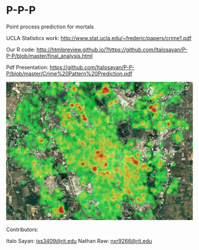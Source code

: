 # P-P-P
Point process prediction for mortals

UCLA Statistics work: http://www.stat.ucla.edu/~frederic/papers/crime1.pdf

Our R code: http://htmlpreview.github.io/?https://github.com/Italosayan/P-P-P/blob/master/final_analysis.html

Pdf Presentation: https://github.com/Italosayan/P-P-P/blob/master/Crime%20Pattern%20Prediction.pdf

![alt text](https://raw.githubusercontent.com/Italosayan/P-P-P/master/Heatmap_Screenshot.PNG)

Contributors:

Italo Sayan: ixs3409@rit.edu
Nathan Raw: nxr9266@rit.edu
